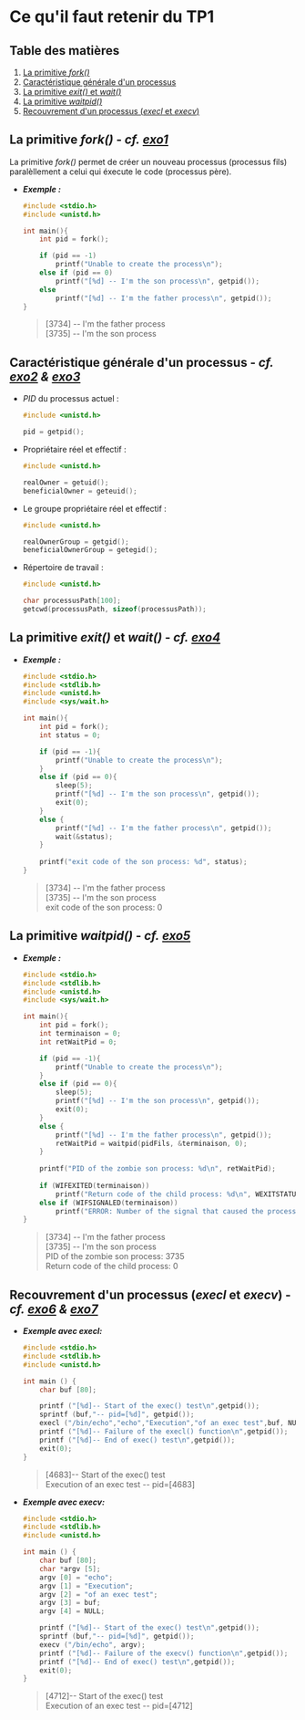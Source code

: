 # Ce qu'il faut retenir du TP1

## Table des matières
1. [La primitive *fork()*](#la-primitive-fork---cf-exo1httpsgitroudautxyzenstadepot-ensta-c-blobsa3ostp1exo1exo1c)
2. [Caractéristique générale d'un processus](#caractristique-gnrale-dun-processus---cf-exo2httpsgitroudautxyzenstadepot-ensta-c-blobsa3ostp1exo2exo2c--exo3httpsgitroudautxyzenstadepot-ensta-c-blobsa3ostp1exo3exo3c)
3. [La primitive *exit()* et *wait()*](#la-primitive-exit-et-wait---cf-exo4httpsgitroudautxyzenstadepot-ensta-c-blobsa3ostp1exo4exo4c)
4. [La primitive *waitpid()*](#la-primitive-waitpid---cf-exo5httpsgitroudautxyzenstadepot-ensta-c-blobsa3ostp1exo5exo5c)
5. [Recouvrement d'un processus (*execl* et *execv*)](#recouvrement-dun-processus-execl-et-execv---cf-exo6httpsgitroudautxyzenstadepot-ensta-c-blobsa3ostp1exo6exo6c--exo7httpsgitroudautxyzenstadepot-ensta-c-blobsa3ostp1exo7exo7c)

## La primitive *fork()* - *cf.* [*exo1*](https://git.roudaut.xyz/ensta/depot-ensta-c/-/blob/SA3/OS/TP1/exo1/exo1.c)

La primitive *fork()* permet de créer un nouveau processus (processus fils) paralèllement a celui qui éxecute le code (processus père).

- ***Exemple :***
    ```c
    #include <stdio.h>
    #include <unistd.h>
    
    int main(){
        int pid = fork(); 
    
        if (pid == -1)
            printf("Unable to create the process\n");
        else if (pid == 0)
            printf("[%d] -- I'm the son process\n", getpid());
        else
            printf("[%d] -- I'm the father process\n", getpid());
    }
    ```
  
    > [3734] -- I'm the father process <br>
      [3735] -- I'm the son process

## Caractéristique générale d'un processus - *cf.* [*exo2*](https://git.roudaut.xyz/ensta/depot-ensta-c/-/blob/SA3/OS/TP1/exo2/exo2.c) *&* [*exo3*](https://git.roudaut.xyz/ensta/depot-ensta-c/-/blob/SA3/OS/TP1/exo3/exo3.c)
- *PID* du processus actuel :
    ```c
    #include <unistd.h>
    
    pid = getpid();
    ```

- Propriétaire réel et effectif :
    ```c
    #include <unistd.h>
    
    realOwner = getuid();
    beneficialOwner = geteuid();
    ```

- Le groupe propriétaire réel et effectif :
    ```c
    #include <unistd.h>
    
    realOwnerGroup = getgid();
    beneficialOwnerGroup = getegid();
    ```
  
- Répertoire de travail :
    ```c
    #include <unistd.h>
    
    char processusPath[100];
    getcwd(processusPath, sizeof(processusPath));    
    ```

## La primitive *exit()* et *wait()* - *cf.* [*exo4*](https://git.roudaut.xyz/ensta/depot-ensta-c/-/blob/SA3/OS/TP1/exo4/exo4.c)

- ***Exemple :***
    ```c
    #include <stdio.h>
    #include <stdlib.h>
    #include <unistd.h>
    #include <sys/wait.h>
    
    int main(){
        int pid = fork(); 
        int status = 0;
    
        if (pid == -1){
            printf("Unable to create the process\n");
        }
        else if (pid == 0){
            sleep(5);
            printf("[%d] -- I'm the son process\n", getpid());
            exit(0);
        }
        else {
            printf("[%d] -- I'm the father process\n", getpid());
            wait(&status);
        }
        
        printf("exit code of the son process: %d", status);
    }
    ```
  
    > [3734] -- I'm the father process <br>
      [3735] -- I'm the son process <br>
      exit code of the son process: 0

## La primitive *waitpid()* - *cf.* [*exo5*](https://git.roudaut.xyz/ensta/depot-ensta-c/-/blob/SA3/OS/TP1/exo5/exo5.c)

- ***Exemple :***
    ```c
    #include <stdio.h>
    #include <stdlib.h>
    #include <unistd.h>
    #include <sys/wait.h>
    
    int main(){
        int pid = fork(); 
        int terminaison = 0;
        int retWaitPid = 0;
    
        if (pid == -1){
            printf("Unable to create the process\n");
        }
        else if (pid == 0){
            sleep(5);
            printf("[%d] -- I'm the son process\n", getpid());
            exit(0);
        }
        else {
            printf("[%d] -- I'm the father process\n", getpid());
            retWaitPid = waitpid(pidFils, &terminaison, 0);
        }
        
        printf("PID of the zombie son process: %d\n", retWaitPid);
        
        if (WIFEXITED(terminaison))
            printf("Return code of the child process: %d\n", WEXITSTATUS(terminaison));
        else if (WIFSIGNALED(terminaison))
            printf("ERROR: Number of the signal that caused the process to end: %d\n", WTERMSIG(terminaison));
    }
    ```
  
    > [3734] -- I'm the father process <br>
      [3735] -- I'm the son process <br>
      PID of the zombie son process: 3735 <br>
      Return code of the child process: 0

## Recouvrement d'un processus (*execl* et *execv*) - *cf.* [*exo6*](https://git.roudaut.xyz/ensta/depot-ensta-c/-/blob/SA3/OS/TP1/exo6/exo6.c) *&* [*exo7*](https://git.roudaut.xyz/ensta/depot-ensta-c/-/blob/SA3/OS/TP1/exo7/exo7.c)
- ***Exemple avec execl:***
    ```c
    #include <stdio.h>
    #include <stdlib.h>
    #include <unistd.h>
    
    int main () {
        char buf [80];
  
        printf ("[%d]-- Start of the exec() test\n",getpid());
        sprintf (buf,"-- pid=[%d]", getpid());
        execl ("/bin/echo","echo","Execution","of an exec test",buf, NULL);
        printf ("[%d]-- Failure of the execl() function\n",getpid());
        printf ("[%d]-- End of exec() test\n",getpid());
        exit(0);
    }
    ```

  > [4683]-- Start of the exec() test <br>
  Execution of an exec test -- pid=[4683]




- ***Exemple avec execv:***
    ```c
    #include <stdio.h>
    #include <stdlib.h>
    #include <unistd.h>
    
    int main () {
        char buf [80];
        char *argv [5];
        argv [0] = "echo";
        argv [1] = "Execution";
        argv [2] = "of an exec test";
        argv [3] = buf;
        argv [4] = NULL;
    
        printf ("[%d]-- Start of the exec() test\n",getpid());
        sprintf (buf,"-- pid=[%d]", getpid());
        execv ("/bin/echo", argv);
        printf ("[%d]-- Failure of the execv() function\n",getpid());
        printf ("[%d]-- End of exec() test\n",getpid());
        exit(0);
    }
    ```

  > [4712]-- Start of the exec() test <br>
  Execution of an exec test -- pid=[4712]
